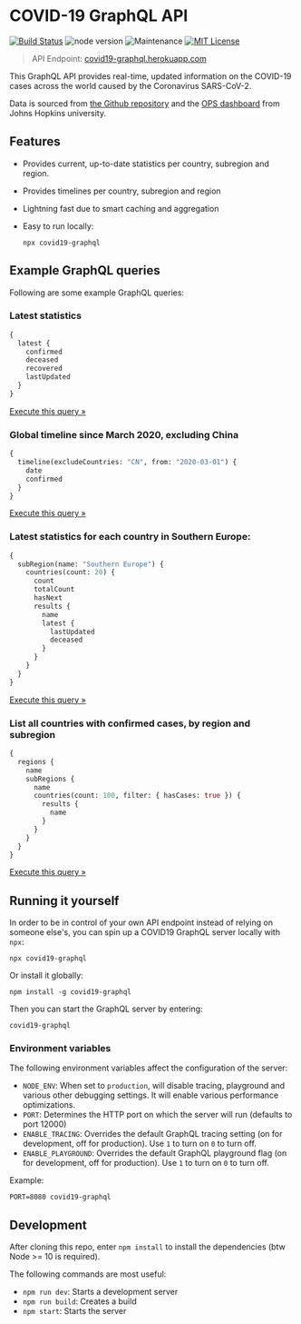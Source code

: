 # COVID-19 GraphQL API

[![Build Status](https://travis-ci.com/svandriel/covid19-graphql.svg?branch=master)](https://travis-ci.com/svandriel/covid19-graphql)
![node version](https://img.shields.io/badge/node->=10-brightgreen.svg)
![Maintenance](https://img.shields.io/badge/Maintained%3F-yes-green.svg)
[![MIT License](https://img.shields.io/badge/License-MIT-blue.svg)](https://github.com/svandriel/covid19-graphql/blob/master/LICENSE)

> API Endpoint: [covid19-graphql.herokuapp.com](https://covid19-graphql.herokuapp.com/)

This GraphQL API provides real-time, updated information on the COVID-19 cases across the world caused by the Coronavirus SARS-CoV-2.

Data is sourced from [the Github repository](https://github.com/CSSEGISandData/COVID-19/tree/master/csse_covid_19_data) and the [OPS dashboard](https://www.arcgis.com/apps/opsdashboard/index.html#/bda7594740fd40299423467b48e9ecf6) from Johns Hopkins university.

## Features

- Provides current, up-to-date statistics per country, subregion and region.
- Provides timelines per country, subregion and region
- Lightning fast due to smart caching and aggregation
- Easy to run locally:

  ```
  npx covid19-graphql
  ```

## Example GraphQL queries

Following are some example GraphQL queries:

### Latest statistics

```graphql
{
  latest {
    confirmed
    deceased
    recovered
    lastUpdated
  }
}
```

[Execute this query &raquo;](https://covid19-graphql.herokuapp.com/?query=%7B%0A%20%20latest%20%7B%0A%20%20%20%20confirmed%0A%20%20%20%20deceased%0A%20%20%20%20recovered%0A%20%20%20%20lastUpdated%0A%20%20%7D%0A%7D)

### Global timeline since March 2020, excluding China

```graphql
{
  timeline(excludeCountries: "CN", from: "2020-03-01") {
    date
    confirmed
  }
}
```

[Execute this query &raquo;](<https://covid19-graphql.herokuapp.com/?query=%7B%0A%20%20timeline(excludeCountries%3A%20%22CN%22%2C%20from%3A%20%222020-03-01%22)%20%7B%0A%20%20%20%20date%0A%20%20%20%20confirmed%0A%20%20%7D%0A%7D%0A>)

### Latest statistics for each country in Southern Europe:

```graphql
{
  subRegion(name: "Southern Europe") {
    countries(count: 20) {
      count
      totalCount
      hasNext
      results {
        name
        latest {
          lastUpdated
          deceased
        }
      }
    }
  }
}
```

[Execute this query &raquo;](<https://covid19-graphql.herokuapp.com/?query=%7B%0A%20%20subRegion(name%3A%20%22Southern%20Europe%22)%20%7B%0A%20%20%20%20countries(count%3A%2020%2C%20filter%3A%20%7B%20hasCases%3A%20true%20%7D)%20%7B%0A%20%20%20%20%20%20count%0A%20%20%20%20%20%20totalCount%0A%20%20%20%20%20%20hasNext%0A%20%20%20%20%20%20results%20%7B%0A%20%20%20%20%20%20%20%20name%0A%20%20%20%20%20%20%20%20latest%20%7B%0A%20%20%20%20%20%20%20%20%20%20lastUpdated%0A%20%20%20%20%20%20%20%20%20%20deceased%0A%20%20%20%20%20%20%20%20%7D%0A%20%20%20%20%20%20%7D%0A%20%20%20%20%7D%0A%20%20%7D%0A%7D%0A>)

### List all countries with confirmed cases, by region and subregion

```graphql
{
  regions {
    name
    subRegions {
      name
      countries(count: 100, filter: { hasCases: true }) {
        results {
          name
        }
      }
    }
  }
}
```

[Execute this query &raquo;](<https://covid19-graphql.herokuapp.com/?query=%7B%0A%20%20regions%20%7B%0A%20%20%20%20name%0A%20%20%20%20subRegions%20%7B%0A%20%20%20%20%20%20name%0A%20%20%20%20%20%20countries(count%3A%20100%2C%20filter%3A%20%7B%20hasCases%3A%20true%20%7D)%20%7B%0A%20%20%20%20%20%20%20%20results%20%7B%0A%20%20%20%20%20%20%20%20%20%20name%0A%20%20%20%20%20%20%20%20%7D%0A%20%20%20%20%20%20%7D%0A%20%20%20%20%7D%0A%20%20%7D%0A%7D%0A>)

## Running it yourself

In order to be in control of your own API endpoint instead of relying on someone else's, you can spin up a COVID19 GraphQL server locally with `npx`:

```
npx covid19-graphql
```

Or install it globally:

```
npm install -g covid19-graphql
```

Then you can start the GraphQL server by entering:

```
covid19-graphql
```

### Environment variables

The following environment variables affect the configuration of the server:

- `NODE_ENV`: When set to `production`, will disable tracing, playground and various other debugging settings. It will enable various performance optimizations.
- `PORT`: Determines the HTTP port on which the server will run (defaults to port 12000)
- `ENABLE_TRACING`: Overrides the default GraphQL tracing setting (on for development, off for production). Use `1` to turn on `0` to turn off.
- `ENABLE_PLAYGROUND`: Overrides the default GraphQL playground flag (on for development, off for production). Use `1` to turn on `0` to turn off.

Example:

```
PORT=8080 covid19-graphql
```

## Development

After cloning this repo, enter `npm install` to install the dependencies (btw Node >= 10 is required).

The following commands are most useful:

- `npm run dev`: Starts a development server
- `npm run build`: Creates a build
- `npm start`: Starts the server

